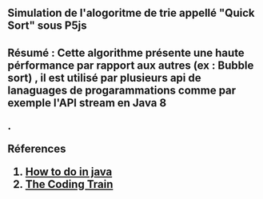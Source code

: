 <h2> Simulation de l'alogoritme de trie appellé "Quick Sort" sous P5js <h2>
 
 <p>Résumé : Cette algorithme présente une haute pérformance par rapport aux autres (ex : Bubble sort) , il est utilisé par plusieurs api de lanaguages de progarammations comme par exemple l'API stream en Java 8 </p>. 
          
          
 Réferences
  <ol>  
     <li> <a href="https://howtodoinjava.com/algorithm/quicksort-java-example/">How to do in java</a></li>
     <li> <a href="https://www.youtube.com/watch?v=eqo2LxRADhU"> The Coding Train </a>  </li>
  </ol>
 
